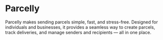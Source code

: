 # Parcelly
Parcelly makes sending parcels simple, fast, and stress-free. Designed for individuals and businesses, it provides a seamless way to create parcels, track deliveries, and manage senders and recipients — all in one place.
